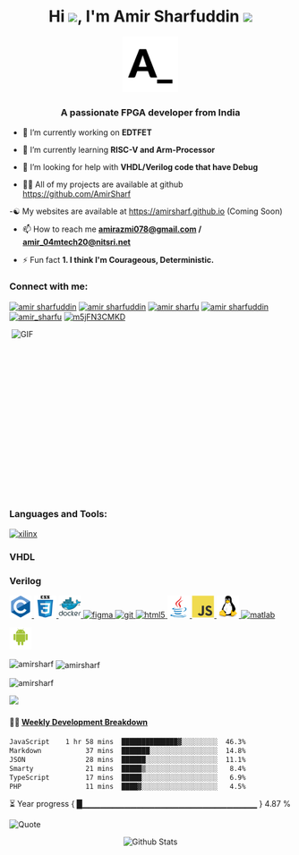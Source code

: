 <h1 align="center">Hi <img src="https://media.giphy.com/media/hvRJCLFzcasrR4ia7z/giphy.gif" width="38">, I'm Amir Sharfuddin <img src="https://media.giphy.com/media/12oufCB0MyZ1Go/giphy.gif" width="50"></h1>
<p align="center">
  <a href="https://aralroca.com">
    <img width="100" src="https://github.com/aralroca/aralroca.com/raw/master/public/images/logo.svg" alt="logo" />
  </a>
</p>
<h3 align="center">A passionate FPGA developer from India</h3>

- 🔭 I’m currently working on **EDTFET**

- 🌱 I’m currently learning **RISC-V and Arm-Processor**

- 🤝 I’m looking for help with **VHDL/Verilog code that have Debug**

- 👨‍💻 All of my projects are available at github https://github.com/AmirSharf

-☯ My websites are available at https://amirsharf.github.io  (Coming Soon)

- 📫 How to reach me **amirazmi078@gmail.com / amir_04mtech20@nitsri.net**

- ⚡ Fun fact **1. I think I'm Courageous, Deterministic.**

<h3 align="left">Connect with me:</h3>
<p align="left">
<a href="https://twitter.com/amir sharfuddin" target="blank"><img align="center" src="https://raw.githubusercontent.com/rahuldkjain/github-profile-readme-generator/master/src/images/icons/Social/twitter.svg" alt="amir sharfuddin" height="30" width="40" /></a>
<a href="https://linkedin.com/in/amir sharfuddin" target="blank"><img align="center" src="https://raw.githubusercontent.com/rahuldkjain/github-profile-readme-generator/master/src/images/icons/Social/linked-in-alt.svg" alt="amir sharfuddin" height="30" width="40" /></a>
<a href="https://stackoverflow.com/users/amir sharfu" target="blank"><img align="center" src="https://raw.githubusercontent.com/rahuldkjain/github-profile-readme-generator/master/src/images/icons/Social/stack-overflow.svg" alt="amir sharfu" height="30" width="40" /></a>
<a href="https://fb.com/amir sharfuddin" target="blank"><img align="center" src="https://raw.githubusercontent.com/rahuldkjain/github-profile-readme-generator/master/src/images/icons/Social/facebook.svg" alt="amir sharfuddin" height="30" width="40" /></a>
<a href="https://instagram.com/amir_sharfu" target="blank"><img align="center" src="https://raw.githubusercontent.com/rahuldkjain/github-profile-readme-generator/master/src/images/icons/Social/instagram.svg" alt="amir_sharfu" height="30" width="40" /></a>
<a href="https://discord.gg/m5jFN3CMKD" target="blank"><img align="center" src="https://raw.githubusercontent.com/rahuldkjain/github-profile-readme-generator/master/src/images/icons/Social/discord.svg" alt="m5jFN3CMKD" height="30" width="40" /></a>
</p>
<img align="right" alt="GIF" src="https://github.com/abhisheknaiidu/abhisheknaiidu/blob/master/code.gif?raw=true" width="500" height="320" />
<h3 align="left">Languages and Tools:</h3>
<p align="left"> 
  <a href="https://www.xilinx.com" target="_blank" rel="noreferrer"> <img src="https://downloadly.net/wp-content/uploads/2020/03/Xilinx.png" alt="xilinx" width="40"      height="40"/></a>
  <H3>VHDL</H3>
  <H3> Verilog </H3>
  <a href="https://www.cprogramming.com/" target="_blank" rel="noreferrer"> <img src="https://raw.githubusercontent.com/devicons/devicon/master/icons/c/c-original.svg" alt="c" width="40" height="40"/> </a> 
  <a href="https://www.w3schools.com/css/" target="_blank" rel="noreferrer"> <img src="https://raw.githubusercontent.com/devicons/devicon/master/icons/css3/css3-original-wordmark.svg" alt="css3" width="40" height="40"/> </a>
  <a href="https://www.docker.com/" target="_blank" rel="noreferrer"> <img src="https://raw.githubusercontent.com/devicons/devicon/master/icons/docker/docker-original-wordmark.svg" alt="docker" width="40" height="40"/> </a>
  <a href="https://www.figma.com/" target="_blank" rel="noreferrer"> <img src="https://www.vectorlogo.zone/logos/figma/figma-icon.svg" alt="figma" width="40" height="40"/> </a>   <a href="https://git-scm.com/" target="_blank" rel="noreferrer"> <img src="https://www.vectorlogo.zone/logos/git-scm/git-scm-icon.svg" alt="git" width="40" height="40"/> </a>    <a href="https://www.w3.org/html/" target="_blank" rel="noreferrer"> <img src="https://th.bing.com/th/id/OIP.FN170sbF2Xwk3JZ5OEPxAwHaHs?pid=ImgDet&rs=1" alt="html5" width="40" height="40"/> </a>
  <a href="https://www.java.com" target="_blank" rel="noreferrer"> <img src="https://raw.githubusercontent.com/devicons/devicon/master/icons/java/java-original.svg" alt="java" width="40" height="40"/> </a><a href="https://developer.mozilla.org/en-US/docs/Web/JavaScript" target="_blank" rel="noreferrer"> <img src="https://raw.githubusercontent.com/devicons/devicon/master/icons/javascript/javascript-original.svg" alt="javascript" width="40" height="40"/> </a> 
  <a href="https://www.linux.org/" target="_blank" rel="noreferrer"> <img src="https://raw.githubusercontent.com/devicons/devicon/master/icons/linux/linux-original.svg" alt="linux" width="40" height="40"/> </a>
  <a href="https://www.mathworks.com/" target="_blank" rel="noreferrer"> <img src="https://upload.wikimedia.org/wikipedia/commons/2/21/Matlab_Logo.png" alt="matlab" width="40" height="40"/> </a> </p>
<a href="https://developer.android.com" target="_blank" rel="noreferrer"> <img src="https://raw.githubusercontent.com/devicons/devicon/master/icons/android/android-original-wordmark.svg" alt="android" width="40" height="40"/> </a>
<p><img align="left" src="https://github-readme-stats.vercel.app/api/top-langs?username=amirsharf&show_icons=true&locale=en&layout=compact&show_icons=true&theme=gotham" alt="amirsharf" /></p>

<p>&nbsp;<img align="center" src="https://github-readme-stats.vercel.app/api?username=amirsharf&show_icons=true&locale=en&show_icons=true&theme=gotham" alt="amirsharf" /></p>

<p><img align="center" src="https://github-readme-streak-stats.herokuapp.com/?user=amirsharf&show_icons=true&theme=gotham" alt="amirsharf" /></p>

![](https://github.com/mscoutermarsh/mscoutermarsh/blob/master/teeter.gif?raw=true)



<td valign="top" width="50%">

#### 🏊‍♂️ <a href="https://gist.github.com/tw93/7854aac61f991ef4e7ae7b8440e4fdc6" target="_blank">Weekly Development Breakdown</a>

<!-- code_time starts -->

```text
JavaScript    1 hr 58 mins  ██████████████▓░░░░░░░░░  46.3%
Markdown           37 mins  ███████░░░░░░░░░░░░░░░░░  14.8%
JSON               28 mins  ██████░░░░░░░░░░░░░░░░░░  11.1%
Smarty             21 mins  █████▒░░░░░░░░░░░░░░░░░░   8.4%
TypeScript         17 mins  █████░░░░░░░░░░░░░░░░░░░   6.9%
PHP                11 mins  ████▓░░░░░░░░░░░░░░░░░░░   4.5%
```

<!-- code_time ends -->

</td>
<td valign="top" width="50%">

  ⏳ Year progress { █▁▁▁▁▁▁▁▁▁▁▁▁▁▁▁▁▁▁▁▁▁▁▁▁▁▁▁▁▁ } 4.87 %
  
  
  ![Quote](https://github-readme-quotes.herokuapp.com/quote?theme=dracula&animation=default&layout=default&font=default)
  
  <p align="center">
        <img src="https://raw.githubusercontent.com/bornmay/bornmay/Update/svg/Bottom.svg" alt="Github Stats" />
</p>

